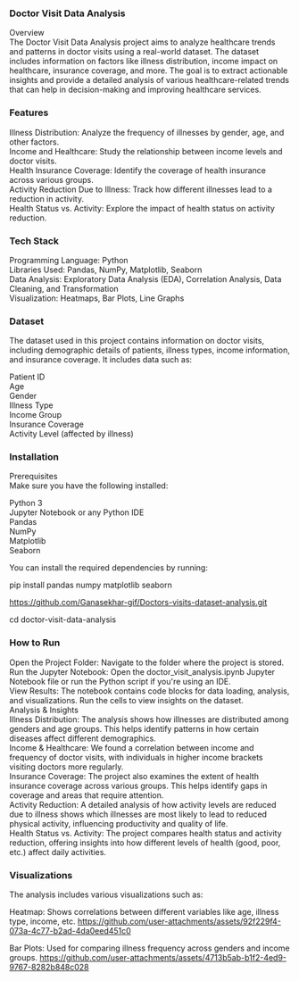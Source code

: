 ### Doctor Visit Data Analysis
Overview                      
The Doctor Visit Data Analysis project aims to analyze healthcare trends and patterns in doctor visits using a real-world dataset. The dataset includes information on factors like illness distribution, income impact on healthcare, insurance coverage, and more. The goal is to extract actionable insights and provide a detailed analysis of various healthcare-related trends that can help in decision-making and improving healthcare services.

### Features
Illness Distribution: Analyze the frequency of illnesses by gender, age, and other factors.                      
Income and Healthcare: Study the relationship between income levels and doctor visits.                             
Health Insurance Coverage: Identify the coverage of health insurance across various groups.                              
Activity Reduction Due to Illness: Track how different illnesses lead to a reduction in activity.                     
Health Status vs. Activity: Explore the impact of health status on activity reduction.                                           

### Tech Stack
Programming Language: Python                                                  
Libraries Used: Pandas, NumPy, Matplotlib, Seaborn                                                       
Data Analysis: Exploratory Data Analysis (EDA), Correlation Analysis, Data Cleaning, and Transformation                                  
Visualization: Heatmaps, Bar Plots, Line Graphs                                                                         

### Dataset
The dataset used in this project contains information on doctor visits, including demographic details of patients, illness types, income information, and insurance coverage. It includes data such as:

Patient ID                                                                                  
Age                                                                                         
Gender                                                                                             
Illness Type                                                                   
Income Group                                                                     
Insurance Coverage                                                                             
Activity Level (affected by illness)                                                            

### Installation
Prerequisites                                                              
Make sure you have the following installed:                                                                   

Python 3                                                          
Jupyter Notebook or any Python IDE                                                                           
Pandas                                                                             
NumPy                                                                         
Matplotlib                                                                                            
Seaborn                   

You can install the required dependencies by running:                                                      

pip install pandas numpy matplotlib seaborn                                                                          

  https://github.com/Ganasekhar-gif/Doctors-visits-dataset-analysis.git

cd doctor-visit-data-analysis
### How to Run
Open the Project Folder: Navigate to the folder where the project is stored.                                                
Run the Jupyter Notebook: Open the doctor_visit_analysis.ipynb Jupyter Notebook file or run the Python script if you're using an IDE.                   
View Results: The notebook contains code blocks for data loading, analysis, and visualizations. Run the cells to view insights on the dataset.        
Analysis & Insights                          
Illness Distribution: The analysis shows how illnesses are distributed among genders and age groups. This helps identify patterns in how certain diseases affect different demographics.                          
Income & Healthcare: We found a correlation between income and frequency of doctor visits, with individuals in higher income brackets visiting doctors more regularly.                                 
Insurance Coverage: The project also examines the extent of health insurance coverage across various groups. This helps identify gaps in coverage and areas that require attention.                                   
Activity Reduction: A detailed analysis of how activity levels are reduced due to illness shows which illnesses are most likely to lead to reduced physical activity, influencing productivity and quality of life.                                                           
Health Status vs. Activity: The project compares health status and activity reduction, offering insights into how different levels of health (good, poor, etc.) affect daily activities.                                            

### Visualizations
The analysis includes various visualizations such as:

Heatmap: Shows correlations between different variables like age, illness type, income, etc.
https://github.com/user-attachments/assets/92f229f4-073a-4c77-b2ad-4da0eed451c0

Bar Plots: Used for comparing illness frequency across genders and income groups.
https://github.com/user-attachments/assets/4713b5ab-b1f2-4ed9-9767-8282b848c028

